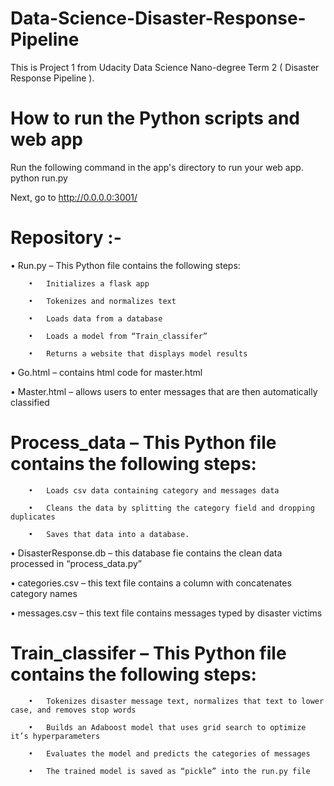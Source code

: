 # Data-Science-Disaster-Response-Pipeline
This is Project 1 from Udacity Data Science Nano-degree
Term 2 ( Disaster Response Pipeline ).

# How to run the Python scripts and web app
Run the following command in the app's directory to run your web app. python run.py

Next, go to http://0.0.0.0:3001/

# Repository :-
•	Run.py – This Python file contains the following steps:

        •	Initializes a flask app

        •	Tokenizes and normalizes text

        •	Loads data from a database

        •	Loads a model from “Train_classifer”

        •	Returns a website that displays model results

•	Go.html – contains html code for master.html

•	Master.html – allows users to enter messages that are then automatically classified

# Process_data – This Python file contains the following steps:

        •	Loads csv data containing category and messages data

        •	Cleans the data by splitting the category field and dropping duplicates

        •	Saves that data into a database.

•	DisasterResponse.db – this database fie contains the clean data processed in “process_data.py”

•	categories.csv – this text file contains a column with concatenates category names

•	messages.csv – this text file contains messages typed by disaster victims

# Train_classifer – This Python file contains the following steps:

        •	Tokenizes disaster message text, normalizes that text to lower case, and removes stop words

        •	Builds an Adaboost model that uses grid search to optimize it’s hyperparameters

        •	Evaluates the model and predicts the categories of messages

        •	The trained model is saved as “pickle” into the run.py file
